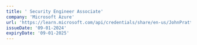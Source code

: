 ```yaml
---
title: ' Security Engineer Associate'
company: 'Microsoft Azure'
url: 'https://learn.microsoft.com/api/credentials/share/en-us/JohnPratt-2729/FCCAC9BB37B2757'
issueDate: '09-01-2024'
expiryDate: '09-01-2025'
---
```

